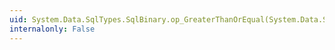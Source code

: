 ```yaml
---
uid: System.Data.SqlTypes.SqlBinary.op_GreaterThanOrEqual(System.Data.SqlTypes.SqlBinary,System.Data.SqlTypes.SqlBinary)
internalonly: False
---
```

